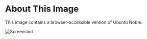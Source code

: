 # About This Image

This image contains a browser-accessible version of Ubuntu Noble.

![Screenshot][Image_Screenshot]

[Image_Screenshot]: https://5856039.fs1.hubspotusercontent-na1.net/hubfs/5856039/dockerhub/image-screenshots/core-ubuntu-noble.png "Image Screenshot"

